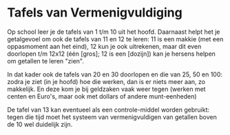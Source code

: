 # Tafels van Vermenigvuldiging

Op school leer je de tafels van 1 t/m 10 uit het hoofd.
Daarnaast helpt het je getalgevoel om ook de tafels van 11 en 12 te leren: 11 is een makkie (met een oppasmoment aan het eind), 12 kun je ook uitrekenen, maar dit even doorlopen t/m 12x12 (één [gros]; 12 is een [dozijn]) kan je hersens helpen om getallen te leren "zien". 

In dat kader ook de tafels van 20 en 30 doorlopen en die van 25, 50 en 100: zodra je ziet (in je hoofd) hoe die werken, dan is er niets meer aan, zo makkelijk. En deze kom je bij geldzaken vaak weer tegen (werken met centen en Euro's, maar ook met dollars of andere munt-eenheden)

De tafel van 13 kan eventueel als een controle-middel worden gebruikt: tegen die tijd moet het systeem van vermenigvuldigen van getallen boven de 10 wel duidelijk zijn.
